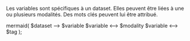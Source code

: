 Les variables sont spécifiques à un dataset. 
Elles peuvent être liées à une ou plusieurs modalités. 
Des mots clés peuvent lui être attribué.

mermaid( 
  $dataset --> $variable
  $variable <--> $modality
  $variable <--> $tag
);
